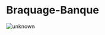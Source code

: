 # Braquage-Banque


![unknown](https://user-images.githubusercontent.com/88659966/154858308-e92b4d93-248c-48e4-a942-80e46792badc.png)
